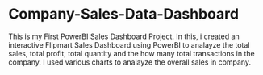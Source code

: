 # Company-Sales-Data-Dashboard
This is my First PowerBI Sales Dashboard Project. In this, i created an interactive Flipmart Sales Dashboard using PowerBI to analayze the total sales, total profit, total quantity and the how many total transactions in the company. I used various charts to analayze the overall sales in company.
